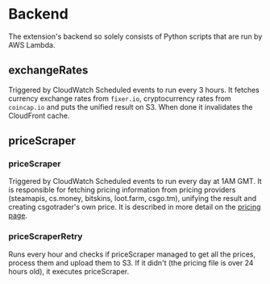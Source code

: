# Backend
The extension's backend so solely consists of Python scripts that are run by AWS Lambda.

## exchangeRates 
Triggered by CloudWatch Scheduled events to run every 3 hours. 
It fetches currency exchange rates from `fixer.io`, cryptocurrency rates from `coincap.io`
and puts the unified result on S3. When done it invalidates the CloudFront cache. 

## priceScraper
### priceScraper
Triggered by CloudWatch Scheduled events to run every day at 1AM GMT.
It is responsible for fetching pricing information from pricing providers
(steamapis, cs.money, bitskins, loot.farm, csgo.tm), unifying the result and
creating csgotrader's own price.
It is described in more detail on the [pricing page](https://csgotrader.app/prices/).

### priceScraperRetry
Runs every hour and checks if priceScraper managed to get all the prices,
process them and upload them to S3.
If it didn't (the pricing file is over 24 hours old), it executes priceScraper.